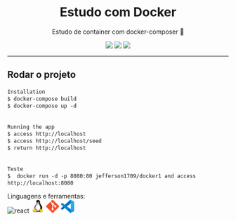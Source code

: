 <h1 align="center">Estudo com Docker </h1>

<p align="center">Estudo de container com docker-composer 🤖</p>
<div align="center">
  <img src="https://user-images.githubusercontent.com/27689460/135100732-58c7e4c4-9473-4745-b20e-b5c8b3c27e25.JPG" />
  <img src="https://user-images.githubusercontent.com/27689460/135100751-46bafb40-71c8-40f0-935c-daf7c8dea602.JPG" />
  <img src="https://user-images.githubusercontent.com/27689460/135100756-ec1f8719-a53d-46d5-8dc7-f02ac9dfc35e.JPG" />
</div>

<hr />

## Rodar o projeto 
```
Installation
$ docker-compose build
$ docker-compose up -d


Running the app
$ access http://localhost
$ access http://localhost/seed
$ return http://localhost


Teste
$  docker run -d -p 8080:80 jefferson1709/docker1 and access http://localhost:8080
```


<p align="left">
Linguagens e ferramentas: <br />
<img src="https://cdn.jsdelivr.net/gh/devicons/devicon/icons/docker/docker-original.svg" alt="react" width="30" height="30"/> 
<img src="https://raw.githubusercontent.com/devicons/devicon/master/icons/linux/linux-original.svg" alt="linux" width="30" height="30" />
<img src="https://raw.githubusercontent.com/devicons/devicon/master/icons/git/git-original.svg" alt="git" width="30" height="30"/>
<img src="https://raw.githubusercontent.com/github/explore/80688e429a7d4ef2fca1e82350fe8e3517d3494d/topics/visual-studio-code/visual-studio-code.png" alt="perl" width="30" height="30" />

